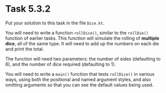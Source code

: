 # Task 5.3.2

Put your solution to this task in the file `Dice.kt`.

You will need to write a function `rollDice()`, similar to the `rollDie()`
function of earlier tasks. This function will simulate the rolling of
**multiple dice**, all of the same type. It will need to add up the numbers
on each die and print the total.

The function will need two parameters: the number of sides (defaulting to 6),
and the number of dice required (defaulting to 1).

You will need to write a `main()` function that tests `rollDice()` in
various ways, using both the positional and named argument styles, and also
omitting arguments so that you can see the default values being used.
